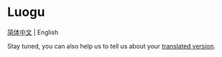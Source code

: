 # Luogu

[简体中文](./README.md) | English

Stay tuned, you can also help us to tell us about your [translated version](https://github.com/Evilrabbit520/Luogu/pulls).